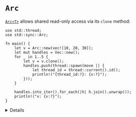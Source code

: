 # `Arc`

[`Arc<T>`][1] allows shared read-only access via its `clone` method:

```rust,editable
use std::thread;
use std::sync::Arc;

fn main() {
    let v = Arc::new(vec![10, 20, 30]);
    let mut handles = Vec::new();
    for _ in 1..5 {
        let v = v.clone();
        handles.push(thread::spawn(move || {
            let thread_id = thread::current().id();
            println!("{thread_id:?}: {v:?}");
        }));
    }

    handles.into_iter().for_each(|h| h.join().unwrap());
    println!("v: {v:?}");
}
```

[1]: https://doc.rust-lang.org/std/sync/struct.Arc.html

<details>

* `Arc` stands for "Atomic Reference Counted", a thread safe version of `Rc` that uses atomic
  operations.
* `Arc<T>` implements `Clone` whether or not `T` does. It implements `Send` and `Sync` iff `T`
  implements them both.
* `Arc::clone()` has the cost of atomic operations that get executed, but after that the use of the
  `T` is free.
* Beware of reference cycles, `Arc` does not use a garbage collector to detect them.
    * `std::sync::Weak` can help.

</details>
